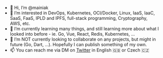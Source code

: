 - 👋 Hi, I’m @mainiak
- 👀 I’m interested in DevOps, Kubernetes, OCI/Docker, Linux, IaaS, IaaC, SaaS, FaaS, IPLD and IPFS, full-stack programming, Cryptography, AWS, etc.
- 🌱 I’m currently learning many things, and still learning more about what I looked into before - ie. Go, Vue, React, Redis, Kubernetes, ...
- 💞️ I’m NOT currently looking to collaborate on any projects, but might in future (Go, Dart, ...). Hopefully I can publish something of my own.
- 📫 You can reach me via DM on [Twitter](https://twitter.com/mainiak_cz) in English 🇬🇧 or Czech 🇨🇿

<!---
mainiak/mainiak is a ✨ special ✨ repository because its `README.md` (this file) appears on your GitHub profile.
You can click the Preview link to take a look at your changes.
--->
